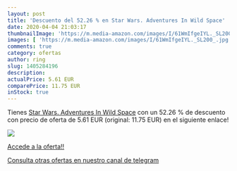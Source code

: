 ```yaml
---
layout: post
title: 'Descuento del 52.26 % en Star Wars. Adventures In Wild Space'
date: 2020-04-04 21:03:17
thumbnailImage: 'https://m.media-amazon.com/images/I/61WmIfgeIYL._SL200_.jpg'
images: [ 'https://m.media-amazon.com/images/I/61WmIfgeIYL._SL200_.jpg' ]
comments: true
category: ofertas
author: ring
slug: 1405284196
description:
actualPrice: 5.61 EUR
comparePrice: 11.75 EUR
inStock: true
---
```


Tienes [Star Wars. Adventures In Wild Space](https://www.amazon.com/dp/1405284196/?tag=redken08-20) con un 52.26 % de descuento con precio de oferta de 5.61 EUR (original: 11.75 EUR) en el siguiente enlace!

[![](https://m.media-amazon.com/images/I/61WmIfgeIYL._SL200_.jpg)](https://www.amazon.com/dp/1405284196/?tag=redken08-20)

[Accede a la oferta!!](https://www.amazon.com/dp/1405284196/?tag=redken08-20)

[Consulta otras ofertas en nuestro canal de telegram](https://t.me/s/ofertas25)
